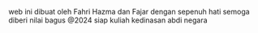 web ini dibuat oleh Fahri Hazma dan Fajar dengan sepenuh hati semoga diberi nilai bagus
@2024 siap kuliah kedinasan abdi negara
